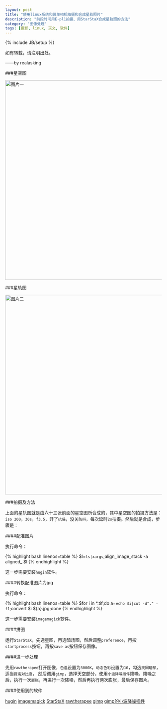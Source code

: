 ```yaml
---
layout: post
title: "使用linux系统和微单相机拍摄和合成星轨照片"
description: "前段时间用E-pl1拍摄、用StarStaX合成星轨照的方法"
category: "图像处理"
tags: [摄影, linux, 天文, 软件]
---
```

{% include JB/setup %}

如有转载，请注明出处。

——by realasking

###星空图

<div style="max-width:700px;">
<img src="http://i1296.photobucket.com/albums/ag3/realasking/s_1000__7065739_3_zps8b66bdd2.jpg" alt="图片一" title="星空" width="640" align="middle" />
</div>

###星轨图

<div style="max-width:700px;">
<img src="http://i1296.photobucket.com/albums/ag3/realasking/s_1000_stackedImagenew_1_zps3acd8b1b.jpg" alt="图片二" title="星轨" width="640" align="middle" />
</div>

###拍摄及方法

上面的星轨图就是由六十三张前面的星空图所合成的，其中星空图的拍摄方法是：`iso 200`，`30s`，`f3.5`，开了`抗噪`，没关`防抖`，每次延时`2s`拍摄。然后就是合成，步骤是：

####配准图片

执行命令：

{% highlight bash linenos=table %}
$l=`ls|xargs`;align_image_stack -a aligned_ $l
{% endhighlight %}

这一步需要安装`hugin`软件。

####转换配准图片为jpg

执行命令：

{% highlight bash linenos=table %}
$for i in *.tif;do a=`echo $i|cut -d"." -f1`;convert $i ${a}.jpg;done
{% endhighlight %}

这一步需要安装`imagemagick`软件。

####拼图

运行`StarStaX`，先选星图，再选暗场图，然后调整`preference`，再按`startprocess`按钮，再按`save as`按钮保存图像。

####进一步处理

先用`rawtherapee`打开图像，`色温`设置为`3000K`，`动态色彩`设置为`10`，勾选`找回暗部`，适当`提高对比度`，
然后调用`gimp`，选择天空部分，使用`小波降噪插件`降噪，降噪之后，执行一次`膨胀`，再进行一次降噪，然后再执行两次膨胀，最后保存图片。

####使用到的软件

[hugin](http://hugin.sourceforge.net)
[imagemagick](http://www.imagemagick.org)
[StarStaX](http://www.markus-enzweiler.de/software/software.html)
[rawtherapee](http://rawtherapee.com)
[gimp](http://www.gimp.org)
[gimp的小波降噪插件](http://registry.gimp.org/node/4235)

